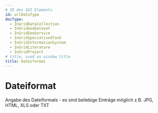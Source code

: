 ```yaml
---
# ID des GUI Elements
id: urlDataType
docType:
  - InGridDataCollection
  - InGridGeoDataset
  - InGridGeoService
  - InGridSpecialisedTask
  - InGridInformationSystem
  - InGridLiterature
  - InGridProject
# title, used as window title
title: Dateiformat
---
```


# Dateiformat

Angabe des Dateiformats - es sind beliebige Einträge möglich z.B. JPG, HTML, XLS oder TXT
